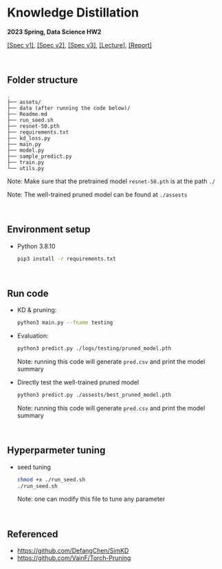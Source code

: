 <!--
 * @Author: Yen-Ju Chen  mru.11@nycu.edu.tw
 * @Date: 2023-02-28 15:29:44
 * @LastEditors: Yen-Ju Chen  mru.11@nycu.edu.tw
 * @LastEditTime: 2023-03-20 21:06:29
 * @FilePath: /mru/Knowledge-Distillation/ReadMe.md
 * @Description: 
 * 
-->
# Knowledge Distillation
**2023 Spring, Data Science HW2**

[\[Spec v1\]](./assests/HW2-Model%20Compression-v1.pdf), [\[Spec v2\]](./assests/HW2-Model%20Compression-v2.pdf), [\[Spec v3\]](./assests/HW2-Model%20Compression-v3.pdf), [\[Lecture\]](./assests/Lecture%202%20-%20Model%20Compression.pdf), [\[Report\]](./assests/hw2_report_311581010.pdf)

<br/>

## Folder structure
```
.
├── assets/
├── data (after running the code below)/
├── Readme.md
├── run_seed.sh
├── resnet-50.pth
├── requirements.txt
├── kd_loss.py
├── main.py
├── model.py
├── sample_predict.py
├── train.py
└── utils.py
```
Note: Make sure that the pretrained model `resnet-50.pth` is at the path `./`

Note: The well-trained pruned model can be found at `./assests`

<br/>

## Environment setup
- Python 3.8.10
    ```sh
    pip3 install -r requirements.txt
    ```
    
<br/>

## Run code
- KD & pruning:
    ```sh
    python3 main.py --fname testing
    ```

- Evaluation:
    ```sh
    python3 predict.py ./logs/testing/pruned_model.pth
    ```
    Note: running this code will generate `pred.csv` and print the model summary

- Directly test the well-trained pruned model
    ```sh
    python3 predict.py ./assests/best_pruned_model.pth
    ```
    Note: running this code will generate `pred.csv` and print the model summary

<br/>

## Hyperparmeter tuning
- seed tuning
    ```sh
    chmod +x ./run_seed.sh
    ./run_seed.sh
    ```
    Note: one can modify this file to tune any parameter

<br/>

## Referenced
- https://github.com/DefangChen/SimKD
- https://github.com/VainF/Torch-Pruning